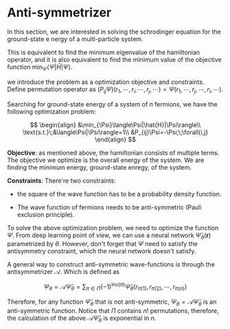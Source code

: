 # Anti-symmetrizer


In this section, we are interested in solving the schrodinger equation for the ground-state e
nergy of a multi-particle system. 

This is equivalent to find the minimum eigenvalue of the hamiltonian operator, and it is also 
equivalent to find the minimum value of the objective function $\min_{\Psi}\langle\Psi|\hat{H}|
\Psi\rangle$.


we introduce the problem as a optimization objective and constraints.
Define permutation operator as $(P_{ij}\Psi)(r_1,\cdots,r_i,\cdots,r_j,\cdots)=\Psi(r_1,\cdots,r_j,\cdots,r_i,\cdots)$.

Searching for ground-state energy of a system of $n$ fermions, we have the following optimization problem:

$$
\begin{align}
&\min_{\Psi}\langle\Psi|\hat{H}|\Psi\rangle\\
\text{s.t.}\;&\langle\Psi|\Psi\rangle=1\\
&P_{ij}\Psi=-\Psi;\;\forall{i,j}
\end{align}
$$

**Objective**: as mentioned above, the hamiltonian consists of multiple terms. The objective we optimize is the overall energy of the system. We are finding the minimum energy, ground-state enregy, of the system.

**Constraints**: There're two constraints:

- the square of the wave function has to be a probability density function. 
    
- The wave function of fermions needs to be anti-symmetric (Pauli exclusion principle).


To solve the above optimization problem, we need to optimize the function $\Psi$. From deep learning point of view, we can use a neural network $\hat{\Psi}_\theta(\boldsymbol{r})$ parametrized by $\theta$. However, don't forget that $\Psi$ need to satisfy the antisymmetry constraint, which the neural network doesn't satisfy.

A general way to construct anti-symmetric wave-functions is through the antisymmetrizer $\mathcal{A}$. Which is defined as 

$$
\Psi_\theta=\mathcal{A}\hat{\Psi}_\theta=\sum_{\pi\in\Pi}(-1)^{\mathrm{inv}(\pi)}\hat{\Psi}_\theta(r_{\pi(1)},r_{\pi(2)},\cdots,r_{\pi(n)})
$$

Therefore, for any function $\hat{\Psi}_\theta$ that is not anti-symmetric, $\Psi_\theta=\mathcal{A}\hat{\Psi}_\theta$ is an anti-symmetric function. Notice that $\Pi$ contains $n!$ permutations, therefore, the calculation of the above $\mathcal{A}\hat{\Psi}_\theta$ is exponential in $n$. 
